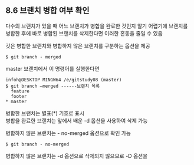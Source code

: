 ## 8.6 브랜치 병합 여부 확인
다수의 브랜치가 있을 때 어느 브랜치가 병합을 완료한 것인지 알기 어렵기에 브랜치를 병합한 후에 바로 병합된 브랜치를 삭제한다면 이러한 혼동을 줄일 수 있음

깃은 병합한 브랜치와 병합하지 않은 브랜치를 구분하는 옵션을 제공
```
$ git branch - merged
```

master 브랜치에서 이 명령어를 실행한다면
```
infoh@DESKTOP MINGW64 /e/gitstudy08 (master) 
$ git branch –merged ------브랜치 목록
  feature
  footer
* master
```
병합한 브랜치는 별표(\*) 기호로 표시 <br>
병합을 완료한 브랜치는 앞에서 배운 -d 옵션을 사용하여 삭제 가능

병합하지 않은 브랜치는 - no-merged 옵션으로 확인 가능 <br>
```
$ git branch - no-merged
```
병합하지 않은 브랜치는 -d 옵션으로 삭제되지 않으므로 -D 옵션을 
